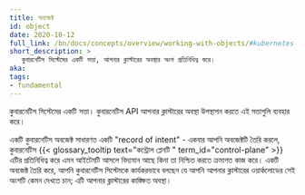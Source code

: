 ```yaml
---
title: অবজেক্ট
id: object
date: 2020-10-12
full_link: /bn/docs/concepts/overview/working-with-objects/#kubernetes-objects
short_description: >
   কুবারনেটিস সিস্টেমের একটি সত্তা, আপনার ক্লাস্টারের অবস্থার অংশ প্রতিনিধিত্ব করে।
aka: 
tags:
- fundamental
---
```


কুবারনেটিস সিস্টেমের একটি সত্তা। কুবারনেটিস API আপনার ক্লাস্টারের অবস্থা উপস্থাপন করতে 
এই সত্তাগুলি ব্যবহার করে।

<!--more-->

একটি কুবারনেটিস অবজেক্ট সাধারণত একটি "record of intent" - একবার আপনি অবজেক্টটি তৈরি করলে, 
কুবারনেটিস {{< glossary_tooltip text="কন্ট্রোল প্লেনটি " term_id="control-plane" >}} 
এটির প্রতিনিধিত্ব করে এমন আইটেমটি আসলে বিদ্যমান আছে কিনা তা নিশ্চিত করতে ক্রমাগত কাজ করে। 
একটি অবজেক্ট তৈরি করে, আপনি কুবারনেটিস সিস্টেমকে কার্যকরভাবে বলছেন যে আপনি আপনার ক্লাস্টারের 
ওয়ার্কলোডের সেই অংশটি কেমন দেখতে চান; এটি আপনার ক্লাস্টারের কাঙ্ক্ষিত অবস্থা।
